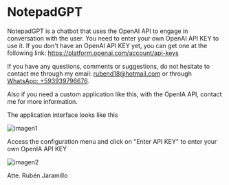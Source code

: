# NotepadGPT
NotepadGPT is a chatbot that uses the OpenAI API to engage in conversation with the user. You need to enter your own OpenAI API KEY to use it. If you don't have an OpenAI API KEY yet, you can get one at the following link: https://platform.openai.com/account/api-keys
 
If you have any questions, comments or suggestions, do not hesitate to contact me through my email: rubend18@hotmail.com or through [WhatsApp: +593939796676](https://api.whatsapp.com/send/?phone=593939796676&text=Hola%20Rubén%20te%20escribo%20para%20hablar%20sobre%20NotepadGPT...).

Also if you need a custom application like this, with the OpenIA API, contact me for more information.

The application interface looks like this

![imagen1](https://github.com/rubend18/notepadgpt/assets/65433057/e4b76c8d-594e-43c6-8b25-ec8bf45b701f)

Access the configuration menu and click on "Enter API KEY" to enter your own OpenIA API KEY

![imagen2](https://github.com/rubend18/notepadgpt/assets/65433057/4d63eae2-e818-4e1a-bb5f-cf38f1ebfea9)

Atte.
Rubén Jaramillo
